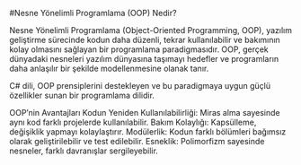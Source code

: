 #Nesne Yönelimli Programlama (OOP) Nedir?

Nesne Yönelimli Programlama (Object-Oriented Programming, OOP), yazılım geliştirme sürecinde kodun daha düzenli, tekrar kullanılabilir ve bakımının kolay olmasını sağlayan bir programlama paradigmasıdır. 
OOP, gerçek dünyadaki nesneleri yazılım dünyasına taşımayı hedefler ve programların daha anlaşılır bir şekilde modellenmesine olanak tanır.

C# dili, OOP prensiplerini destekleyen ve bu paradigmaya uygun güçlü özellikler sunan bir programlama dilidir.

OOP’nin Avantajları
Kodun Yeniden Kullanılabilirliği: Miras alma sayesinde aynı kod farklı projelerde kullanılabilir.
Bakım Kolaylığı: Kapsülleme, değişiklik yapmayı kolaylaştırır.
Modülerlik: Kodun farklı bölümleri bağımsız olarak geliştirilebilir ve test edilebilir.
Esneklik: Polimorfizm sayesinde nesneler, farklı davranışlar sergileyebilir.
